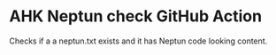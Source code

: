 # AHK Neptun check GitHub Action

Checks if a a neptun.txt exists and it has Neptun code looking content.
